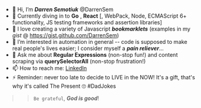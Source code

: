 <!-- My GITHUB (not just gist!) - README.md in root of DarrenSem - DarrenSem -->
- 👋 Hi, I’m ___Darren Semotiuk___ @DarrenSem
- 🔭 Currently diving in to __Go__ [,](https://GoByExample.com/) __React__ \[, WebPack, Node, ECMAScript 6+ functionality, JS testing frameworks and assertion libraries\]
- 🌱 I love creating a variety of Javascript ___bookmarklets___ (examples in my _gist_ @ https://gist.github.com/DarrenSem)
- 👀 I’m interested in automation in general -- code is supposed to make real people's lives easier; I consider myself a ___pain reliever___...
- 💬 Ask me about __Regular Expressions__ (non-stop fun!) and content scraping via __querySelectorAll__ (non-stop frustration!)
- 📫 How to reach me: [LinkedIn](https://www.linkedin.com/in/DarrenSem)
- ⚡ Reminder: never too late to decide to LIVE in the NOW! It's a gift, that's why it's called The Present 🙄 #DadJokes
> > `Be grateful`, ___God is good___!

<!---
- 🤔 I’m looking for help with ...
- 👯 I’m looking to collaborate on ...
**DarrenSem/DarrenSem** is a ✨ _special_ ✨ repository because its `README.md` (this file) appears on your GitHub profile.
You can click the Preview link to take a look at your changes.
--->
